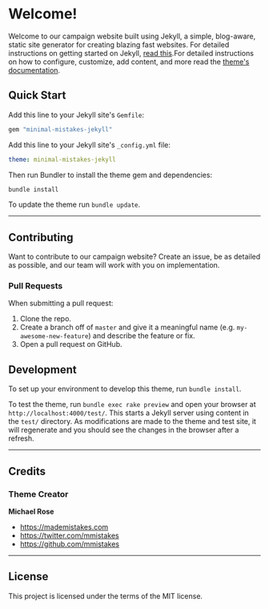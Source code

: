 # Welcome!

Welcome to our campaign website built using Jekyll, a simple, blog-aware, static site generator for creating blazing fast websites. For detailed instructions on getting started on Jekyll, [read this](https://jekyllrb.com/).For detailed instructions on how to configure, customize, add content, and more read the [theme's documentation](https://mmistakes.github.io/minimal-mistakes/docs/quick-start-guide/).

## Quick Start

Add this line to your Jekyll site's `Gemfile`:

```ruby
gem "minimal-mistakes-jekyll"
```

Add this line to your Jekyll site's `_config.yml` file:

```yaml
theme: minimal-mistakes-jekyll
```

Then run Bundler to install the theme gem and dependencies:

```bash
bundle install
```

To update the theme run `bundle update`.

---

## Contributing

Want to contribute to our campaign website? Create an issue, be as detailed as possible, and our team will work with you on implementation.

### Pull Requests

When submitting a pull request:

1. Clone the repo.
2. Create a branch off of `master` and give it a meaningful name (e.g. `my-awesome-new-feature`) and describe the feature or fix.
3. Open a pull request on GitHub.

## Development

To set up your environment to develop this theme, run `bundle install`.

To test the theme, run `bundle exec rake preview` and open your browser at `http://localhost:4000/test/`. This starts a Jekyll server using content in the `test/` directory. As modifications are made to the theme and test site, it will regenerate and you should see the changes in the browser after a refresh.

---

## Credits

### Theme Creator

**Michael Rose**

- <https://mademistakes.com>
- <https://twitter.com/mmistakes>
- <https://github.com/mmistakes>

---

## License

This project is licensed under the terms of the MIT license.
